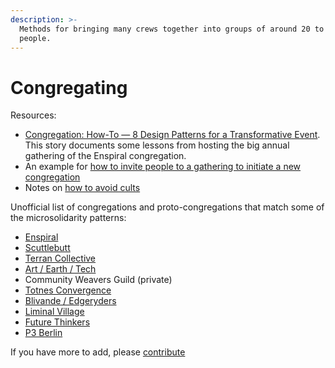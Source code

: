 ```yaml
---
description: >-
  Methods for bringing many crews together into groups of around 20 to 200
  people.
---
```


# Congregating

Resources:

* [Congregation: How-To — 8 Design Patterns for a Transformative Event](https://medium.com/the-tuning-fork/congregation-how-to-ffe35c65d70). This story documents some lessons from hosting the big annual gathering of the Enspiral congregation.
* An example for [how to invite people to a gathering to initiate a new congregation](https://docs.google.com/document/d/17SY8utcVVGA1Ps9bFaI0z2ur05Q0D6MaJHm88cm6g-A/edit#)
* Notes on [how to avoid cults](cults.md)

Unofficial list of congregations and proto-congregations that match some of the microsolidarity patterns:

* [Enspiral](http://enspiral.com)
* [Scuttlebutt](http://scuttlebutt.nz)
* [Terran Collective](https://www.terran.io/)
* [Art / Earth / Tech](http://artearthtech.com/)
* Community Weavers Guild (private)
* [Totnes Convergence](https://autopia.co/a/totnes-convergence/apply)
* [Blivande / Edgeryders](https://edgeryders.eu/t/a-template-for-microsolidarity/9277)
* [Liminal Village](http://liminalvillage.com/)
* [Future Thinkers](https://futurethinkers.org/)
* [P3 Berlin](https://www.eventbrite.com/e/p3-berlin-march-2020-tickets-83713773149)

If you have more to add, please [contribute](http://microsolidarity.cc/contributing)
